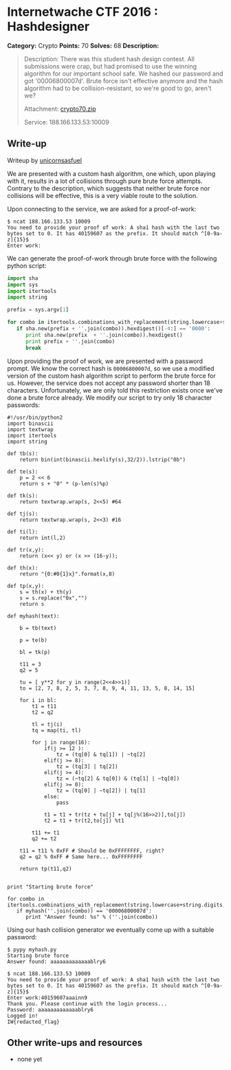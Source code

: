 # Internetwache CTF 2016 : Hashdesigner

**Category:** Crypto
**Points:** 70
**Solves:** 68
**Description:**

> Description: There was this student hash design contest. All submissions were crap, but had promised to use the winning algorithm for our important school safe. We hashed our password and got '00006800007d'. Brute force isn't effective anymore and the hash algorithm had to be collision-resistant, so we're good to go, aren't we?
> 
> 
> Attachment: [crypto70.zip](./crypto70.zip)
> 
> 
> Service: 188.166.133.53:10009


## Write-up

Writeup by [unicornsasfuel](https://github.com/unicornsasfuel)

We are presented with a custom hash algorithm, one which, upon playing with it, results in a lot of collisions through pure brute force attempts. Contrary to the description, which suggests that neither brute force nor collisions will be effective, this is a very viable route to the solution.

Upon connecting to the service, we are asked for a proof-of-work:

~~~
$ ncat 188.166.133.53 10009
You need to provide your proof of work: A sha1 hash with the last two bytes set to 0. It has 40159607 as the prefix. It should match ^[0-9a-z]{15}$
Enter work:
~~~

We can generate the proof-of-work through brute force with the following python script:

~~~python
import sha
import sys
import itertools
import string

prefix = sys.argv[1]

for combo in itertools.combinations_with_replacement(string.lowercase+string.digits,15-len(prefix)):
   if sha.new(prefix + ''.join(combo)).hexdigest()[-4:] == '0000':
      print sha.new(prefix  + ''.join(combo)).hexdigest()
      print prefix + ''.join(combo)
      break
~~~

Upon providing the proof of work, we are presented with a password prompt. We know the correct hash is `00006800007d`, so we use a modified version of the custom hash algorithm script to perform the brute force for us. However, the service does not accept any password shorter than 18 characters. Unfortunately, we are only told this restriction exists once we've done a brute force already. We modify our script to try only 18 character passwords:

~~~
#!/usr/bin/python2
import binascii
import textwrap
import itertools
import string

def tb(s):
	return bin(int(binascii.hexlify(s),32/2)).lstrip("0b")

def te(s):
	p = 2 << 6
	return s + "0" * (p-len(s)%p)

def tk(s):
	return textwrap.wrap(s, 2<<5) #64

def tj(s):
	return textwrap.wrap(s, 2<<3) #16

def ti(l):
	return int(l,2)

def tr(x,y):
	return (x<< y) or (x >> (16-y));

def th(x):
	return "{0:#0{1}x}".format(x,8)

def tp(x,y):
	s = th(x) + th(y)
	s = s.replace("0x","")
	return s

def myhash(text):

	b = tb(text)

	p = te(b)

	bl = tk(p)

	t11 = 3
	q2 = 5

	tu = [ y**2 for y in range(2<<4>>1)]
	to = [2, 7, 8, 2, 5, 3, 7, 8, 9, 4, 11, 13, 5, 8, 14, 15]

	for i in bl:
		t1 = t11
		t2 = q2

		tl = tj(i)
		tq = map(ti, tl)

		for j in range(16):
			if(j >= 12 ):
				tz = (tq[0] & tq[1]) | ~tq[2] 
			elif(j >= 8):
				tz = (tq[3] | tq[2])
			elif(j >= 4):
				tz = (~tq[2] & tq[0]) & (tq[1] | ~tq[0])
			elif(j >= 0):
				tz = (tq[0] | ~tq[2]) | tq[1]
			else:
				pass

			t1 = t1 + tr(tz + tu[j] + tq[j%(16>>2)],to[j])
			t2 = t1 + tr(t2,to[j]) %t1

		t11 += t1
		q2 += t2

	t11 = t11 % 0xFF # Should be 0xFFFFFFFF, right?
	q2 = q2 % 0xFF # Same here... 0xFFFFFFFF

	return tp(t11,q2)
 

print "Starting brute force"

for combo in itertools.combinations_with_replacement(string.lowercase+string.digits,18):
   if myhash(''.join(combo)) == '00006800007d':
      print "Answer found: %s" % (''.join(combo))
~~~

Using our hash collision generator we eventually come up with a suitable password:

~~~
$ pypy myhash.py 
Starting brute force
Answer found: aaaaaaaaaaaaablry6

$ ncat 188.166.133.53 10009
You need to provide your proof of work: A sha1 hash with the last two bytes set to 0. It has 40159607 as the prefix. It should match ^[0-9a-z]{15}$
Enter work:40159607aaainn9
Thank you. Please continue with the login process...
Password: aaaaaaaaaaaaablry6
Logged in!
IW{redacted_flag}
~~~

## Other write-ups and resources

* none yet
